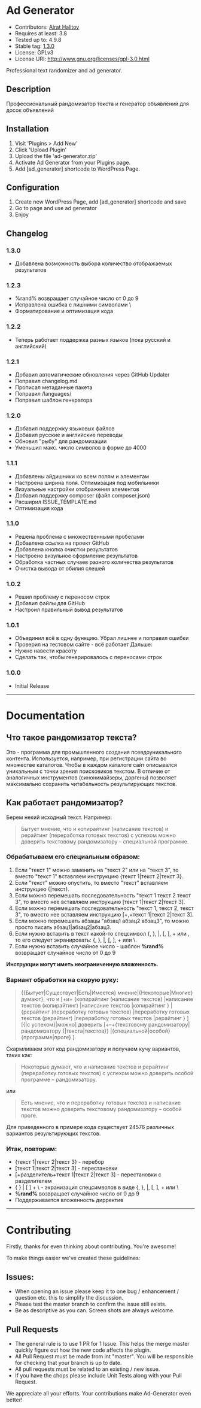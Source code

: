 # Ad Generator
* Contributors: [Airat Halitov](https://github.com/AiratHalitov)
* Requires at least: 3.8
* Tested up to: 4.9.8
* Stable tag: [1.3.0](https://github.com/AiratHalitov/Ad-Generator/releases/latest)
* License: GPLv3
* License URI: http://www.gnu.org/licenses/gpl-3.0.html

Professional text randomizer and ad generator.

## Description

Профессиональный рандомизатор текста и генератор объявлений для досок объявлений

## Installation

1. Visit 'Plugins > Add New'
2. Click 'Upload Plugin'
3. Upload the file 'ad-generator.zip'
4. Activate Ad Generator from your Plugins page.
5. Add [ad_generator] shortcode to WordPress Page.

## Configuration

1. Create new WordPress Page, add [ad_generator] shortcode and save
2. Go to page and use ad generator
3. Enjoy

## Changelog

### 1.3.0
* Добавлена возможность выбора количество отображаемых результатов

### 1.2.3
* %rand% возвращает случайное число от 0 до 9
* Исправлена ошибка с лишними символами \
* Форматирование и оптимизация кода

### 1.2.2
* Теперь работает поддержка разных языков (пока русский и английский)

### 1.2.1
* Добавил автоматические обновления через GitHub Updater
* Поправил changelog.md
* Прописал метаданные пакета
* Поправил /languages/
* Поправил шаблон генератора

### 1.2.0
* Добавил поддержку языковых файлов
* Добавил русские и английские переводы
* Обновил "рыбу" для рандомизации
* Уменьшил макс. число символов в форме до 4000

### 1.1.1
* Добавлены айдишники ко всем полям и элементам
* Настроена ширина поля. Оптимизация под мобильники
* Визуальные настройки отображения элементов
* Добавил поддержку composer (файл composer.json)
* Расширил ISSUE_TEMPLATE.md
* Оптимизация кода

### 1.1.0
* Решена проблема с множественными пробелами
* Добавлена ссылка на проект GitHub
* Добавлена кнопка очистки результатов
* Настроено визульное оформление результатов
* Обработка частных случаев разного количества результатов
* Очистка вывода от обилия слешей

### 1.0.2
* Решил проблему с переносом строк
* Добавил файлы для GitHub
* Настроил правильный вывод результатов

### 1.0.1
* Объединил всё в одну функцию. Убрал лишнее и поправил ошибки
* Проверил на тестовом сайте - всё работает
Дальше:
* Нужно навести красоту
* Сделать так, чтобы генерировалось с переносами строк

### 1.0.0
* Initial Release

***

# Documentation

## Что такое рандомизатор текста?

Это - программа для промышленного создания псевдоуникального контента. Используется, например, при регистрации сайта во множестве каталогов. Чтобы в каждом каталоге сайт описывался уникальным с точки зрения поисковиков текстом. В отличие от аналогичных инструментов (синонимайзеры, доргены) позволяет максимально сохранить читабельность результирующих текстов.

## Как работает рандомизатор?
Берем некий исходный текст. Например: 
 
> Бытует мнение, что и копирайтинг (написание текстов) и рерайтинг (переработка готовых текстов) с успехом можно доверить текстовому рандомизатору – специальной программе.

### Обрабатываем его специальным образом:
1. Если "текст 1" можно заменить на "текст 2" или на "текст 3", то вместо "текст 1" вставляем инструкцию {текст 1|текст 2|текст 3}. 
1. Если "текст" можно опустить, то вместо "текст" вставляем инструкцию {|текст}. 
1. Если можно перемешать последовательность "текст 1 текст 2 текст 3", то вместо нее вставляем инструкцию [текст 1|текст 2|текст 3]. 
1. Если можно перемешать последовательность "текст 1, текст 2, текст 3", то вместо нее вставляем инструкцию [+,+текст 1|текст 2|текст 3]. 
1. Если можно перемешать абзацы "абзац1 абзац2 абзац3", то можно просто писать абзац1|абзац2|абзац3. 
1. Если нужно вставить в текст какой-то спецсимвол {, }, |, [, ], + или \, то его следует экранировать: \{, \}, \|, \[, \], \+ или \\.
1. Если нужно вставить случайное число - шаблон **%rand%** возвращает случайное число от 0 до 9

**Инструкции могут иметь неограниченную вложенность.**



### Вариант обработки на скорую руку: 
 
> {{Бытует|Существует|Есть|Имеется} мнение|{Некоторые|Многие} думают}, что и
> [+и+
>  {копирайтинг (написание текстов)
>  |написание текстов (копирайтинг)
>  |написание текстов
>  |копирайтинг
>  }
> |{рерайтинг (переработку готовых текстов)
>  |переработку готовых текстов (рерайтинг)
>  |переработку готовых текстов
>  |рерайтинг
>  }
> ] [{|с успехом}|можно] доверить
> [+–+{текстовому рандомизатору|рандомизатору {|текста|текстов}}
> |{специальной|особой} {программе|проге}
> ].

Скармливаем этот код рандомизатору и получаем кучу вариантов, таких как: 
 
> Некоторые думают, что и написание текстов и рерайтинг (переработку готовых текстов) с успехом можно доверить особой программе – рандомизатору.

или 
 
> Есть мнение, что и переработку готовых текстов и написание текстов можно доверить текстовому рандомизатору – особой проге.

Для приведенного в примере кода существует 24576 различных вариантов результирующих текстов.

### Итак, повторим: 
* {текст 1|текст 2|текст 3} - перебор
* [текст 1|текст 2|текст 3] - перестановки
* [+разделитель+текст 1|текст 2|текст 3] - перестановки с разделителем
* { } | [ ] + \ - экранизация спецсимволов в виде \{, \}, \|, \[, \], \+ или \\
* **%rand%** возвращает случайное число от 0 до 9
* Поддерживается вложенность дирректив

***

# Contributing
Firstly, thanks for even thinking about contributing. You're awesome!

To make things easier we've created these guidelines:

## Issues:

* When opening an issue please keep it to one bug / enhancement / question etc. this to simplify the discussion.
* Please test the master branch to confirm the issue still exists.
* Be as descriptive as you can. Screen shots are always welcome.

## Pull Requests

* The general rule is to use 1 PR for 1 Issue. This helps the merge master quickly figure out how the new code affects the plugin.
* All Pull Request must be made from int "master". You will be responsible for checking that your branch is up to date.
* All pull requests must be related to an existing / new issue.
* If you have the chops please include Unit Tests along with your Pull Request.

We appreciate all your efforts. Your contributions make Ad-Generator even better!
